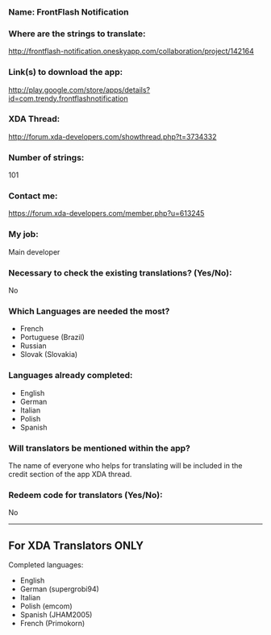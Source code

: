 <!-- Name of your app -->
### Name: FrontFlash Notification

<!-- Provide a public accessible link, where the translation can 
be discussed and improved. (paid platforms are not allowed) -->
### Where are the strings to translate:
http://frontflash-notification.oneskyapp.com/collaboration/project/142164

### Link(s) to download the app:
http://play.google.com/store/apps/details?id=com.trendy.frontflashnotification

<!-- Optional -->
### XDA Thread:
http://forum.xda-developers.com/showthread.php?t=3734332

### Number of strings:
101

<!-- Provide an email address, your account on social networks...-->
### Contact me:
https://forum.xda-developers.com/member.php?u=613245

<!-- Tell us if you are the main developer, community manager, designer,...-->
### My job:
Main developer

<!-- If you only want to receive translations for untranslated strings only -->
### Necessary to check the existing translations? (Yes/No):
No

<!-- Optional -->
### Which Languages are needed the most?
* French
* Portuguese (Brazil)
* Russian
* Slovak (Slovakia)

### Languages already completed:
* English
* German
* Italian
* Polish
* Spanish

<!-- Credits are always appreciated -->
### Will translators be mentioned within the app?
The name of everyone who helps for translating will be included in the credit section of the app XDA thread.

<!-- Some developers offer redeem codes to thank translators 
and/or to help them to translate strings that are specific to PRO 
features. Please explain how to request one -->
### Redeem code for translators (Yes/No):
No

***

## For XDA Translators ONLY
Completed languages:
<!-- Add your XDA username next to your language(s) -->
* English
* German (supergrobi94)
* Italian
* Polish (emcom)
* Spanish (JHAM2005)
* French (Primokorn)

